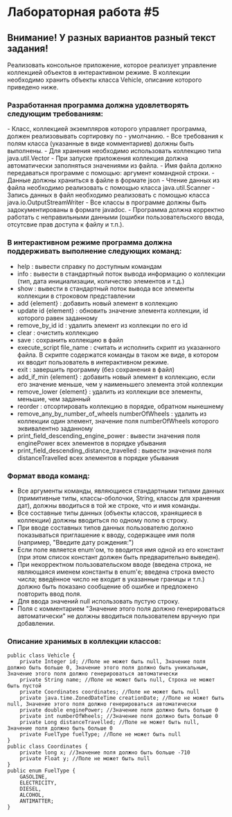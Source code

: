 <h1>Лабораторная работа #5</h1>

<h2>Внимание! У разных вариантов разный текст задания!</h2>

Реализовать консольное приложение, которое реализует управление коллекцией объектов в интерактивном режиме. В коллекции необходимо хранить объекты класса Vehicle, описание которого приведено ниже.</br>

<h3>Разработанная программа должна удовлетворять следующим требованиям:</h3>
- Класс, коллекцией экземпляров которого управляет программа, должен реализовывать сортировку по - умолчанию.
- Все требования к полям класса (указанные в виде комментариев) должны быть выполнены.
- Для хранения необходимо использовать коллекцию типа java.util.Vector
- При запуске приложения коллекция должна автоматически заполняться значениями из файла.
- Имя файла должно передаваться программе с помощью: аргумент командной строки.
- Данные должны храниться в файле в формате json
- Чтение данных из файла необходимо реализовать с помощью класса java.util.Scanner
- Запись данных в файл необходимо реализовать с помощью класса java.io.OutputStreamWriter
- Все классы в программе должны быть задокументированы в формате javadoc.
- Программа должна корректно работать с неправильными данными (ошибки пользовательского ввода, отсутсвие прав доступа к файлу и т.п.).

<h3>В интерактивном режиме программа должна поддерживать выполнение следующих команд:</h3>

- help : вывести справку по доступным командам
- info : вывести в стандартный поток вывода информацию о коллекции (тип, дата инициализации, количество элементов и т.д.)
- show : вывести в стандартный поток вывода все элементы коллекции в строковом представлении
- add {element} : добавить новый элемент в коллекцию
- update id {element} : обновить значение элемента коллекции, id которого равен заданному
- remove_by_id id : удалить элемент из коллекции по его id
- clear : очистить коллекцию
- save : сохранить коллекцию в файл
- execute_script file_name : считать и исполнить скрипт из указанного файла. В скрипте содержатся команды в таком же виде, в котором их вводит пользователь в интерактивном режиме.
- exit : завершить программу (без сохранения в файл)
- add_if_min {element} : добавить новый элемент в коллекцию, если его значение меньше, чем у наименьшего элемента этой коллекции
- remove_lower {element} : удалить из коллекции все элементы, меньшие, чем заданный
- reorder : отсортировать коллекцию в порядке, обратном нынешнему
- remove_any_by_number_of_wheels numberOfWheels : удалить из коллекции один элемент, значение поля numberOfWheels которого эквивалентно заданному
- print_field_descending_engine_power : вывести значения поля enginePower всех элементов в порядке убывания
- print_field_descending_distance_travelled : вывести значения поля distanceTravelled всех элементов в порядке убывания

<h3>Формат ввода команд:</h3>

- Все аргументы команды, являющиеся стандартными типами данных (примитивные типы, классы-оболочки, String, классы для хранения дат), должны вводиться в той же строке, что и имя команды.
- Все составные типы данных (объекты классов, хранящиеся в коллекции) должны вводиться по одному полю в строку.
- При вводе составных типов данных пользователю должно показываться приглашение к вводу, содержащее имя поля (например, "Введите дату рождения:")
- Если поле является enum'ом, то вводится имя одной из его констант (при этом список констант должен быть предварительно выведен).
- При некорректном пользовательском вводе (введена строка, не являющаяся именем константы в enum'е; введена строка вместо числа; введённое число не входит в указанные границы и т.п.) должно быть показано сообщение об ошибке и предложено повторить ввод поля.
- Для ввода значений null использовать пустую строку.
- Поля с комментарием "Значение этого поля должно генерироваться автоматически" не должны вводиться пользователем вручную при добавлении.

<h3>Описание хранимых в коллекции классов:</h3>

```
public class Vehicle {
    private Integer id; //Поле не может быть null, Значение поля должно быть больше 0, Значение этого поля должно быть уникальным, Значение этого поля должно генерироваться автоматически
    private String name; //Поле не может быть null, Строка не может быть пустой
    private Coordinates coordinates; //Поле не может быть null
    private java.time.ZonedDateTime creationDate; //Поле не может быть null, Значение этого поля должно генерироваться автоматически
    private double enginePower; //Значение поля должно быть больше 0
    private int numberOfWheels; //Значение поля должно быть больше 0
    private Long distanceTravelled; //Поле не может быть null, Значение поля должно быть больше 0
    private FuelType fuelType; //Поле не может быть null
}
public class Coordinates {
    private long x; //Значение поля должно быть больше -710
    private Float y; //Поле не может быть null
}
public enum FuelType {
    GASOLINE,
    ELECTRICITY,
    DIESEL,
    ALCOHOL,
    ANTIMATTER;
}
```
